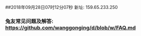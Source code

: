 ##2018年09月28日07时12分07秒 新址: 159.65.233.250
### 兔友常见问题及解答: https://github.com/wanggonging/d/blob/w/FAQ.md
